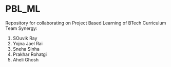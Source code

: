 # PBL_ML
Repository for collaborating on Project Based Learning of BTech Curriculum 
Team Synergy:
1. SOuvik Ray
2. Yojna Jael Rai
3. Sneha Sinha
4. Prakhar Rohatgi
5. Aheli Ghosh
